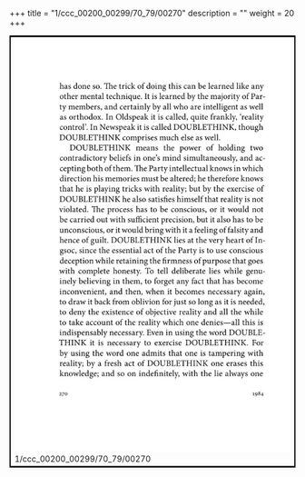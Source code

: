 +++
title = "1/ccc_00200_00299/70_79/00270"
description = ""
weight = 20
+++

<table style="border:2px solid black;max-width:800px;max-height:800px;" 
><tr><td>
<img class="center-fit-jpg"
src="/jpg_/out_jpg_1984__270.jpg">
1/ccc_00200_00299/70_79/00270
</img></td></tr></table>
